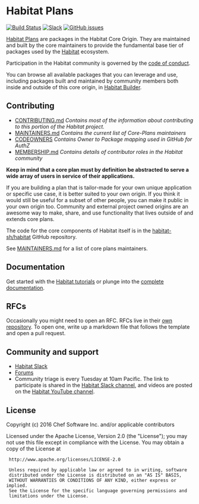 # Habitat Plans

[![Build Status](https://travis-ci.org/habitat-sh/core-plans.svg?branch=master)](https://travis-ci.org/habitat-sh/core-plans)
[![Slack](http://slack.habitat.sh/badge.svg)](http://slack.habitat.sh/)
[![GitHub issues](https://img.shields.io/github/issues/habitat-sh/core-plans.svg)](https://github.com/habitat-sh/core-plans/issues)

[Habitat Plans](https://www.habitat.sh/docs/concepts-plans/) are packages in the Habitat Core Origin. They are maintained and built by the core maintainers to provide the fundamental base tier of packages used by the [Habitat](https://www.habitat.sh/) ecosystem.

Participation in the Habitat community is governed by the [code of conduct](https://github.com/habitat-sh/habitat/blob/master/CODE_OF_CONDUCT.md).

You can browse all available packages that you can leverage and use, including packages built and maintained by community members both inside and outside of this core origin, in [Habitat Builder](https://bldr.habitat.sh/#/explore).

## Contributing

- [CONTRIBUTING.md](CONTRIBUTING.md)
    _Contains most of the information about contributing to this portion of the Habitat project._
- [MAINTAINERS.md](MAINTAINERS.md)
    _Contains the current list of Core-Plans maintainers_
- [CODEOWNERS](CODEOWNERS)
    _Contains Owner to Package mapping used in GitHub for AuthZ_
- [MEMBERSHIP.md](MEMBERSHIP.md)
    _Contains details of contributor roles in the Habitat community_

**Keep in mind that a core plan must by definition be abstracted to serve a wide array of users in service of their applications.**

If you are building a plan that is tailor-made for your own unique application or specific use case, it is better suited to your own origin. If you think it would still be useful for a subset of other people, you can make it public in your own origin too. Community and external project owned origins are an awesome way to make, share, and use functionality that lives outside of and extends core plans.

The code for the core components of Habitat itself is in the [habitat-sh/habitat](https://github.com/habitat-sh/habitat/) GitHub repository.

See [MAINTAINERS.md](MAINTAINERS.md) for a list of core plans maintainers.

## Documentation

Get started with the [Habitat tutorials](https://www.habitat.sh/tutorials/) or plunge into the [complete documentation](https://www.habitat.sh/docs/).

## RFCs

Occasionally you might need to open an RFC. RFCs live in their [own
repository](https://github.com/habitat-sh/core-plans-rfcs). To open one, write
up a markdown file that follows the template and open a pull request.

## Community and support

- [Habitat Slack](https://slack.habitat.sh)
- [Forums](https://forums.habitat.sh/)
- Community triage is every Tuesday at 10am Pacific. The link to participate is shared in the [Habitat Slack channel](https://slack.habitat.sh), and videos are posted on the [Habitat YouTube channel](https://youtube.com/channel/UC0wJZeP2dfPZaDUPgvpVpSg).

## License

Copyright (c) 2016 Chef Software Inc. and/or applicable contributors

Licensed under the Apache License, Version 2.0 (the "License");
you may not use this file except in compliance with the License.
You may obtain a copy of the License at

     http://www.apache.org/licenses/LICENSE-2.0

     Unless required by applicable law or agreed to in writing, software
     distributed under the License is distributed on an "AS IS" BASIS,
     WITHOUT WARRANTIES OR CONDITIONS OF ANY KIND, either express or implied.
     See the License for the specific language governing permissions and
     limitations under the License.
